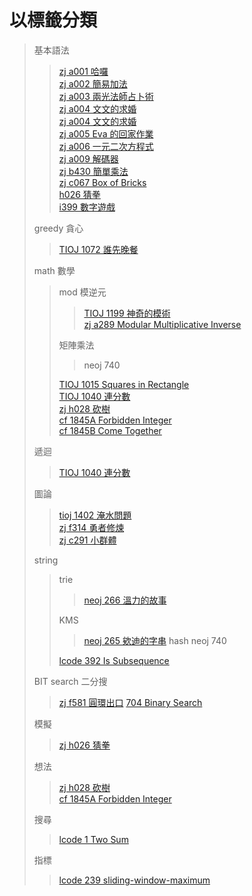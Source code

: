 # 以標籤分類
> 基本語法
>> [zj a001 哈囉](/zerojudge/zj_a001.cpp)\
>> [zj a002 簡易加法](/zerojudge/zj_a002.cpp)\
>> [zj a003 兩光法師占卜術](/zerojudge/zj_a003.cpp)\
>> [zj a004 文文的求婚](/zerojudge/zj_a004.cpp)\
>> [zj a004 文文的求婚](/zerojudge/zj_a004.cpp)\
>> [zj a005 Eva 的回家作業](/zerojudge/zj_a005.cpp)\
>> [zj a006 一元二次方程式](/zerojudge/zj_a006.cpp)\
>> [zj a009 解碼器](/zerojudge/zj_a009.cpp)\
>> [zj b430 簡單乘法](/zerojudge/zj_b430.cpp)\
>> [zj c067 Box of Bricks](/zerojudge/zj_c067.cpp)\
>> [h026 猜拳](/zerojudge/zj_h026.cpp)\
>> [i399 數字遊戲](/zerojudge/zj_h028.cpp)
>>
> greedy 貪心
>> [TIOJ 1072 誰先晚餐](/tioj/tioj_1072.cpp)
>>
> math 數學
>> mod 模逆元
>>> [TIOJ 1199 神奇的模術](/tioj/tioj_1199.cpp)\
>>> [zj a289 Modular Multiplicative Inverse](/zerojudge/zj_a289.cpp)
>>>
>> 矩陣乘法
>>> neoj 740
>>>
>> [TIOJ 1015 Squares in Rectangle](/tioj/tioj_1015.cpp)\
>> [TIOJ 1040 連分數](/tioj/tioj_1040.cpp)\
>> [zj h028 砍樹](/zerojudge/zj_h028.cpp)\
>> [cf 1845A Forbidden Integer](/codeforces/cf_1845A.cpp)\
>> [cf 1845B Come Together](/codeforces/cf_1845B.cpp)
>> 
> 遞迴
>> [TIOJ 1040 連分數](/tioj/tioj_1040.cpp)
>>
> 圖論
>> [tioj 1402 淹水問題](/tioj/tioj_1402.cpp)\
>> [zj f314 勇者修煉](/zerojudge/zj_f314.cpp)\
>> [zj c291 小群體](/zerojudge/zj_c291.cpp)
>> 
> string
>> trie
>>> [neoj 266 溫力的故事](/neoj/neoj_266.cpp)
>>>
>> KMS
>>> [neoj 265 欸迪的字串](/neoj/neoj_265.cpp)
>> hash
>>> neoj 740
>>>
>> [lcode 392 Is Subsequence](/leetcode/392-summit.cpp)
>>
> BIT search 二分搜
>> [zj f581 圓環出口](/zerojudge/zj_f581.cpp)
>> [704 Binary Search](/leetcode/704.cpp)
>>
> 模擬
>> [zj h026 猜拳](/zerojudge/zj_h026.cpp)
>>
> 想法
>> [zj h028 砍樹](/zerojudge/zj_h028.cpp)\
>> [cf 1845A Forbidden Integer](/codeforces/cf_1845A.cpp)
>>
> 搜尋
>> [lcode 1 Two Sum](/leetcode/1.cpp)
>>
> 指標
>> [lcode 239 sliding-window-maximum](/leetcode/239.cpp)
>> 